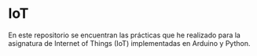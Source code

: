 # IoT
En este repositorio se encuentran las prácticas que he realizado para la asignatura de Internet of Things (IoT) implementadas en Arduino y Python.
